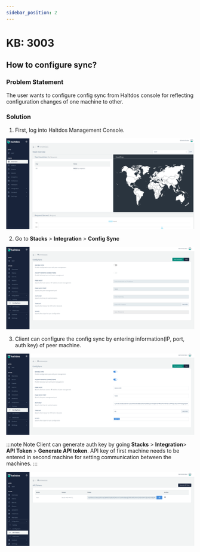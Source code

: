 ```yaml
---
sidebar_position: 2
---
```


# KB: 3003

## How to configure sync?

### Problem Statement

The user wants to configure config sync from Haltdos console for reflecting configuration changes of one machine to other.

### Solution

1. First, log into Haltdos Management Console.

![sync](/img/platform/v6/kb/sync1.png)

2. Go to **Stacks** > **Integration** > **Config Sync**

![sync](/img/platform/v6/kb/sync2.png)

3. Client can configure the config sync by entering information(IP, port, auth key) of peer machine.

![sync](/img/platform/v6/kb/sync3.png)

:::note Note
Client can generate auth key by going **Stacks** > **Integration**> **API Token** > **Generate API token**. API key of first machine needs to be entered in second machine for setting communication between the machines.
:::

![sync](/img/platform/v6/kb/kb3003.png)